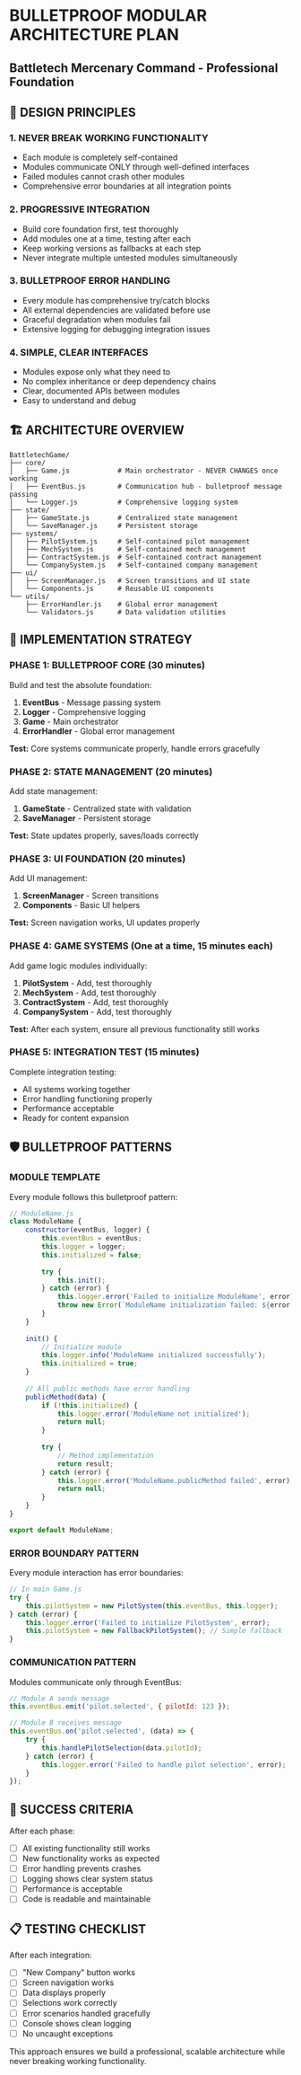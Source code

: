 # BULLETPROOF MODULAR ARCHITECTURE PLAN
## Battletech Mercenary Command - Professional Foundation

## 🎯 DESIGN PRINCIPLES

### 1. **NEVER BREAK WORKING FUNCTIONALITY**
- Each module is completely self-contained
- Modules communicate ONLY through well-defined interfaces
- Failed modules cannot crash other modules
- Comprehensive error boundaries at all integration points

### 2. **PROGRESSIVE INTEGRATION**
- Build core foundation first, test thoroughly
- Add modules one at a time, testing after each
- Keep working versions as fallbacks at each step
- Never integrate multiple untested modules simultaneously

### 3. **BULLETPROOF ERROR HANDLING**
- Every module has comprehensive try/catch blocks
- All external dependencies are validated before use
- Graceful degradation when modules fail
- Extensive logging for debugging integration issues

### 4. **SIMPLE, CLEAR INTERFACES**
- Modules expose only what they need to
- No complex inheritance or deep dependency chains
- Clear, documented APIs between modules
- Easy to understand and debug

## 🏗️ ARCHITECTURE OVERVIEW

```
BattletechGame/
├── core/
│   ├── Game.js            # Main orchestrator - NEVER CHANGES once working
│   ├── EventBus.js        # Communication hub - bulletproof message passing
│   └── Logger.js          # Comprehensive logging system
├── state/
│   ├── GameState.js       # Centralized state management
│   └── SaveManager.js     # Persistent storage
├── systems/
│   ├── PilotSystem.js     # Self-contained pilot management
│   ├── MechSystem.js      # Self-contained mech management
│   ├── ContractSystem.js  # Self-contained contract management
│   └── CompanySystem.js   # Self-contained company management
├── ui/
│   ├── ScreenManager.js   # Screen transitions and UI state
│   └── Components.js      # Reusable UI components
└── utils/
    ├── ErrorHandler.js    # Global error management
    └── Validators.js      # Data validation utilities
```

## 🔧 IMPLEMENTATION STRATEGY

### PHASE 1: BULLETPROOF CORE (30 minutes)
Build and test the absolute foundation:
1. **EventBus** - Message passing system
2. **Logger** - Comprehensive logging
3. **Game** - Main orchestrator
4. **ErrorHandler** - Global error management

**Test:** Core systems communicate properly, handle errors gracefully

### PHASE 2: STATE MANAGEMENT (20 minutes)  
Add state management:
1. **GameState** - Centralized state with validation
2. **SaveManager** - Persistent storage

**Test:** State updates properly, saves/loads correctly

### PHASE 3: UI FOUNDATION (20 minutes)
Add UI management:
1. **ScreenManager** - Screen transitions
2. **Components** - Basic UI helpers

**Test:** Screen navigation works, UI updates properly

### PHASE 4: GAME SYSTEMS (One at a time, 15 minutes each)
Add game logic modules individually:
1. **PilotSystem** - Add, test thoroughly
2. **MechSystem** - Add, test thoroughly  
3. **ContractSystem** - Add, test thoroughly
4. **CompanySystem** - Add, test thoroughly

**Test:** After each system, ensure all previous functionality still works

### PHASE 5: INTEGRATION TEST (15 minutes)
Complete integration testing:
- All systems working together
- Error handling functioning properly
- Performance acceptable
- Ready for content expansion

## 🛡️ BULLETPROOF PATTERNS

### MODULE TEMPLATE
Every module follows this bulletproof pattern:

```javascript
// ModuleName.js
class ModuleName {
    constructor(eventBus, logger) {
        this.eventBus = eventBus;
        this.logger = logger;
        this.initialized = false;
        
        try {
            this.init();
        } catch (error) {
            this.logger.error('Failed to initialize ModuleName', error);
            throw new Error(`ModuleName initialization failed: ${error.message}`);
        }
    }
    
    init() {
        // Initialize module
        this.logger.info('ModuleName initialized successfully');
        this.initialized = true;
    }
    
    // All public methods have error handling
    publicMethod(data) {
        if (!this.initialized) {
            this.logger.error('ModuleName not initialized');
            return null;
        }
        
        try {
            // Method implementation
            return result;
        } catch (error) {
            this.logger.error('ModuleName.publicMethod failed', error);
            return null;
        }
    }
}

export default ModuleName;
```

### ERROR BOUNDARY PATTERN
Every module interaction has error boundaries:

```javascript
// In main Game.js
try {
    this.pilotSystem = new PilotSystem(this.eventBus, this.logger);
} catch (error) {
    this.logger.error('Failed to initialize PilotSystem', error);
    this.pilotSystem = new FallbackPilotSystem(); // Simple fallback
}
```

### COMMUNICATION PATTERN  
Modules communicate only through EventBus:

```javascript
// Module A sends message
this.eventBus.emit('pilot.selected', { pilotId: 123 });

// Module B receives message
this.eventBus.on('pilot.selected', (data) => {
    try {
        this.handlePilotSelection(data.pilotId);
    } catch (error) {
        this.logger.error('Failed to handle pilot selection', error);
    }
});
```

## 🎯 SUCCESS CRITERIA

After each phase:
- [ ] All existing functionality still works
- [ ] New functionality works as expected
- [ ] Error handling prevents crashes
- [ ] Logging shows clear system status
- [ ] Performance is acceptable
- [ ] Code is readable and maintainable

## 📋 TESTING CHECKLIST

After each integration:
- [ ] "New Company" button works
- [ ] Screen navigation works
- [ ] Data displays properly
- [ ] Selections work correctly
- [ ] Error scenarios handled gracefully
- [ ] Console shows clean logging
- [ ] No uncaught exceptions

This approach ensures we build a professional, scalable architecture while never breaking working functionality.